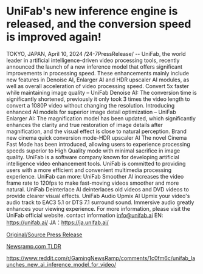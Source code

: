 # UniFab's new inference engine is released, and the conversion speed is improved again!

TOKYO, JAPAN, April 10, 2024 /24-7PressRelease/ -- UniFab, the world leader in artificial intelligence-driven video processing tools, recently announced the launch of a new inference model that offers significant improvements in processing speed.  These enhancements mainly include new features in Denoise AI, Enlarger AI and HDR upscaler AI modules, as well as overall acceleration of video processing speed.  Convert 5x faster while maintaining image quality – UniFab Denoise AI: The conversion time is significantly shortened, previously it only took 3 times the video length to convert a 1080P video without changing the resolution.  Introducing enhanced AI models for superior image detail optimization – UniFab Enlarger AI: The magnification model has been updated, which significantly enhances the clarity and true restoration of image details after magnification, and the visual effect is close to natural perception.  Brand new cinema quick conversion mode-HDR upscaler AI The novel Cinema Fast Mode has been introduced, allowing users to experience processing speeds superior to High Quality mode with minimal sacrifice in image quality.  UniFab is a software company known for developing artificial intelligence video enhancement tools. UniFab is committed to providing users with a more efficient and convenient multimedia processing experience.   UniFab can more: UniFab Smoother Al increases the video frame rate to 120fps to make fast-moving videos smoother and more natural. UniFab Deinterlace AI deinterlaces old videos and DVD videos to provide clearer visual effects. UniFab Audio Upmix AI Upmix your video's audio track to EAC3 5.1 or DTS 7.1 surround sound. Immersive audio greatly enhances your viewing experience.  For more information, please visit the UniFab official website. contact information  info@unifab.ai EN: https://unifab.ai/ JA：https://ja.unifab.ai/ 

[Original/Source Press Release](https://www.24-7pressrelease.com/press-release/509902/unifabs-new-inference-engine-is-released-and-the-conversion-speed-is-improved-again)
                    

[Newsramp.com TLDR](None) 

https://www.reddit.com/r/GamingNewsRamp/comments/1c0fm6c/unifab_launches_new_ai_inference_model_for_video/